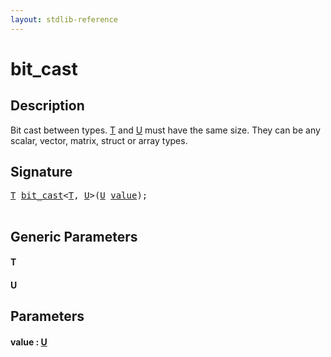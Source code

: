 ```yaml
---
layout: stdlib-reference
---
```


# bit\_cast

## Description

Bit cast between types. <span class='code'><a href="bit_cast.md#typeparam-T" class="code_type">T</a></span> and <span class='code'><a href="bit_cast.md#typeparam-U" class="code_type">U</a></span> must have the same size.
They can be any scalar, vector, matrix, struct or array types.




## Signature 

<pre>
<a href="bit_cast.md#typeparam-T" class="code_type">T</a> <a href="bit_cast.md">bit_cast</a>&lt;<a href="bit_cast.md#typeparam-T" class="code_type">T</a>, <a href="bit_cast.md#typeparam-U" class="code_type">U</a>&gt;(<a href="bit_cast.md#typeparam-U" class="code_type">U</a> <a href="bit_cast.md#decl-value" class="code_param">value</a>);

</pre>

## Generic Parameters

####  <a id="typeparam-T"></a>T
####  <a id="typeparam-U"></a>U

## Parameters

####  <a id="decl-value"></a>value  : [U](bit_cast.md#typeparam-U)


<script>
// Fix .md links to .html when on ReadTheDocs
if (window.location.hostname.includes('readthedocs') || 
    window.location.hostname.includes('rtfd.io')) {
  document.addEventListener('DOMContentLoaded', function() {
    const links = document.querySelectorAll('a');
    links.forEach(link => {
      if (link.getAttribute('href') && link.getAttribute('href').endsWith('.md')) {
        link.href = link.href.replace(/\.md($|#|\?)/, '.html$1');
      }
    });
  });
}
</script>
